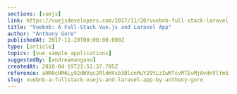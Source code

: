```yaml
---
sections: [vuejs]
link: https://vuejsdevelopers.com/2017/11/20/vuebnb-full-stack-laravel
title: "Vuebnb: A Full-Stack Vue.js and Laravel App"
author: "Anthony Gore"
publishedAt: 2017-11-20T00:00:00.000Z
type: [article]
topics: [vue_sample_applications]
suggestedBy: [andreamangano]
createdAt: 2018-04-19T21:51:37.705Z
reference: aHR0cHM6Ly92dWVqc2RldmVsb3BlcnMuY29tLzIwMTcvMTEvMjAvdnVlYm5iLWZ1bGwtc3RhY2stbGFyYXZlbA
slug: vuebnb-a-fullstack-vuejs-and-laravel-app-by-anthony-gore
---
```

